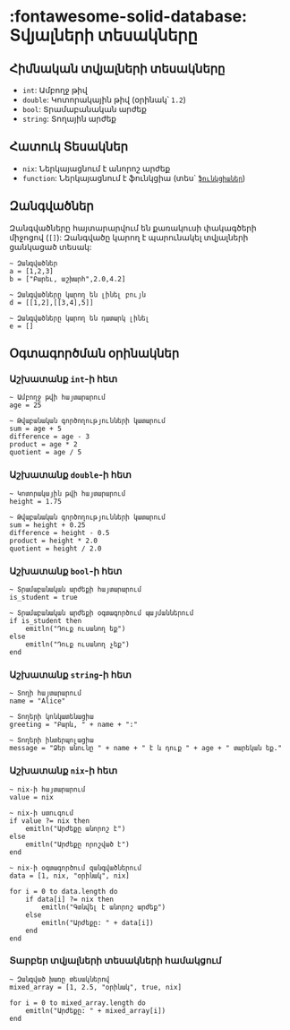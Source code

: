 # __:fontawesome-solid-database: Տվյալների տեսակները__

## Հիմնական տվյալների տեսակները

- `int`: Ամբողջ թիվ
- `double`: Կոտորակային թիվ (օրինակ՝ `1.2`)
- `bool`: Տրամաբանական արժեք
- `string`: Տողային արժեք

## Հատուկ Տեսակներ
- `nix`: Ներկայացնում է անորոշ արժեք
- `function`: Ներկայացնում է ֆունկցիա (տես\` [`ֆունկցիաներ`](../functions))

## Զանգվածներ
Զանգվածները հայտարարվում են քառակուսի փակագծերի միջոցով (`[]`): Զանգվածը կարող է պարունակել տվյալների ցանկացած տեսակ:

```eiger
~ Զանգվածներ
a = [1,2,3]
b = ["Բարեւ, աշխարհ",2.0,4.2]

~ Զանգվածները կարող են լինել բույն
d = [[1,2],[[3,4],5]]

~ Զանգվածները կարող են դատարկ լինել
e = []
```

## Օգտագործման օրինակներ

### Աշխատանք `int`-ի հետ
```eiger
~ Ամբողջ թվի հայտարարում
age = 25

~ Թվաբանական գործողությունների կատարում
sum = age + 5
difference = age - 3
product = age * 2
quotient = age / 5
```

### Աշխատանք `double`-ի հետ
```eiger
~ Կոտորակային թվի հայտարարում
height = 1.75

~ Թվաբանական գործողությունների կատարում
sum = height + 0.25
difference = height - 0.5
product = height * 2.0
quotient = height / 2.0
```

### Աշխատանք `bool`-ի հետ
```eiger
~ Տրամաբանական արժեքի հայտարարում
is_student = true

~ Տրամաբանական արժեքի օգտագործում պայմաններում
if is_student then
    emitln("Դուք ուսանող եք")
else
    emitln("Դուք ուսանող չեք")
end
```

### Աշխատանք `string`-ի հետ
```eiger
~ Տողի հայտարարում
name = "Alice"

~ Տողերի կոնկատենացիա
greeting = "Բարև, " + name + ":"

~ Տողերի ինտերպոլացիա
message = "Ձեր անունը " + name + " է և դուք " + age + " տարեկան եք."
```

### Աշխատանք `nix`-ի հետ
```eiger
~ nix-ի հայտարարում
value = nix

~ nix-ի ստուգում
if value ?= nix then
    emitln("Արժեքը անորոշ է")
else
    emitln("Արժեքը որոշված է")
end

~ nix-ի օգտագործում զանգվածներում
data = [1, nix, "օրինակ", nix]

for i = 0 to data.length do
    if data[i] ?= nix then
        emitln("Գտնվել է անորոշ արժեք")
    else
        emitln("Արժեքը: " + data[i])
    end
end
```

### Տարբեր տվյալների տեսակների համակցում
```eiger
~ Զանգված խառը տեսակներով
mixed_array = [1, 2.5, "օրինակ", true, nix]

for i = 0 to mixed_array.length do
    emitln("Արժեքը: " + mixed_array[i])
end
```